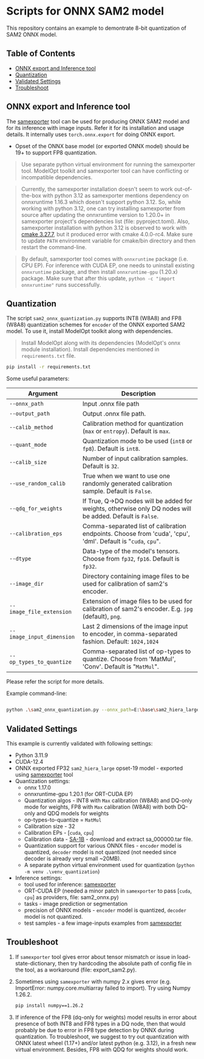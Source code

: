 # Scripts for ONNX SAM2 model

This repository contains an example to demontrate 8-bit quantization of SAM2 ONNX model.

## Table of Contents

- [ONNX export and Inference tool](#onnx-export-and-inference-tool)
- [Quantization](#quantization)
- [Validated Settings](#validated-settings)
- [Troubleshoot](#troubleshoot)

## ONNX export and Inference tool

The [samexporter](https://github.com/vietanhdev/samexporter) tool can be used for producing ONNX SAM2 model and for its inference with image inputs. Refer it for its installation and usage details. It internally uses `torch.onnx.export` for doing ONNX export.

- Opset of the ONNX base model (or exported ONNX model) should be 19+ to support FP8 quantization.

> Use separate python virtual environment for running the samexporter tool. ModelOpt toolkit and samexporter tool can have conflicting or incompatible dependencies.

> Currently, the samexporter installation doesn't seem to work out-of-the-box with python 3.12 as samexporter mentions dependency on onnxruntime 1.16.3 which doesn't support python 3.12. So, while working with python 3.12, one can try installing samexporter from source after updating the onnxruntime version to 1.20.0+ in samexporter project's dependencies list (file: pyproject.toml). Also, samexporter installation with python 3.12 is observed to work with [cmake 3.27.7](https://github.com/Kitware/CMake/releases/tag/v3.27.7), but it produced error with cmake 4.0.0-rc4. Make sure to update `PATH` environment variable for cmake/bin directory and then restart the command-line.

> By default, samexporter tool comes with `onnxruntime` package (i.e. CPU EP). For inference with CUDA EP, one needs to uninstall existing `onnxruntime` package, and then install `onnxruntime-gpu` (1.20.x) package. Make sure that after this update, `python -c "import onnxruntime"` runs successfully.

## Quantization

The script `sam2_onnx_quantization.py` supports INT8 (W8A8) and FP8 (W8A8) quantization schemes for `encoder` of the ONNX exported SAM2 model. To use it, install ModelOpt toolkit along with dependencies.

> Install ModelOpt along with its dependencies (ModelOpt's onnx module installation). Install dependencies mentioned in `requirements.txt` file.

```bash
pip install -r requirements.txt
```

Some useful parameters:

| **Argument** | **Description** |
|---------------------------|--------------------------------------------------------------------------------------------------------------|
| `--onnx_path` | Input .onnx file path |
| `--output_path` | Output .onnx file path. |
| `--calib_method` | Calibration method for quantization (`max` or `entropy`). Default is `max`. |
| `--quant_mode` | Quantization mode to be used (`int8` or `fp8`). Default is `int8`. |
| `--calib_size` | Number of input calibration samples. Default is `32`. |
| `--use_random_calib` | True when we want to use one randomly generated calibration sample. Default is `False`. |
| `--qdq_for_weights` | If True, Q->DQ nodes will be added for weights, otherwise only DQ nodes will be added. Default is `False`. |
| `--calibration_eps` | Comma-separated list of calibration endpoints. Choose from 'cuda', 'cpu', 'dml'. Default is "`cuda`, `cpu`". |
| `--dtype` | Data-type of the model's tensors. Choose from `fp32`, `fp16`. Default is `fp32`. |
| `--image_dir` | Directory containing image files to be used for calibration of sam2's encoder. |
| `--image_file_extension` | Extension of image files to be used for calibration of sam2's encoder. E.g. `jpg` (default), `png`. |
| `--image_input_dimension` | Last 2 dimensions of the image input to encoder, in comma-separated fashion. Default: `1024,1024` |
| `--op_types_to_quantize` | Comma-separated list of op-types to quantize. Choose from 'MatMul', 'Conv'. Default is "`MatMul`". |

Please refer the script for more details.

Example command-line:

```bash

python .\sam2_onnx_quantization.py --onnx_path=E:\base\sam2_hiera_large.encoder.onnx --output_path=E:\quant\sam2_hiera_large.encoder.onnx --image_dir=E:\sam_image_dataset

```

## Validated Settings

This example is currently validated with following settings:

- Python 3.11.9
- CUDA-12.4
- ONNX exported FP32 `sam2_hiera_large` opset-19 model - exported using [samexporter](https://github.com/vietanhdev/samexporter) tool
- Quantization settings:
  - onnx 1.17.0
  - onnxruntime-gpu 1.20.1 (for ORT-CUDA EP)
  - Quantization algos - INT8 with `Max` calibration (W8A8) and DQ-only mode for weights, FP8 with `Max` calibration (W8A8) with both DQ-only and QDQ models for weights
  - op-types-to-quantize = `MatMul`
  - Calibration size - 32
  - Calibration EPs - \[`cuda`, `cpu`\]
  - Calibration data - [SA-1B](https://ai.meta.com/datasets/segment-anything-downloads/) - download and extract sa_000000.tar file.
  - Quantization support for various ONNX files - `encoder` model is quantized, `decoder` model is not quantized (not needed since decoder is already very small ~20MB).
  - A separate python virtual environment used for quantization (`python -m venv .\venv_quantization`)
- Inference settings:
  - tool used for inference: [samexporter](https://github.com/vietanhdev/samexporter)
  - ORT-CUDA EP (needed a minor patch in `samexporter` to pass \[`cuda`, `cpu`\] as providers, file: sam2_onnx.py)
  - tasks - image prediction or segmentation
  - precision of ONNX models - `encoder` model is quantized, `decoder` model is not quantized.
  - test samples - a few image-inputs examples from [samexporter](https://github.com/vietanhdev/samexporter)

## Troubleshoot

1. If `samexporter` tool gives error about tensor mismatch or issue in load-state-dictionary, then try hardcoding the absolute path of config file in the tool, as a workaround (file: export_sam2.py).

1. Sometimes using `samexporter` with numpy 2.x gives error (e.g. ImportError: numpy.core.multiarray failed to import). Try using Numpy 1.26.2.

   ```bash
   pip install numpy==1.26.2
   ```

1. If inference of the FP8 (dq-only for weights) model results in error about presence of both INT8 and FP8 types in a DQ node, then that would probably be due to error in FP8 type detection by ONNX during quantization. To troubleshoot, we suggest to try out quantization with ONNX latest wheel (1.17+) and/or latest python (e.g. 3.12), in a fresh new virtual environment. Besides, FP8 with QDQ for weights should work.
